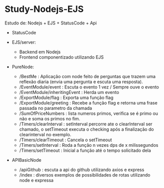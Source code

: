 # Study-Nodejs-EJS

Estudo de: Nodejs + EJS + StatusCode + Api

* StatusCode
* EJS/server: 
    - Backend em Nodejs
    - Frontend componentizado utilizando EJS

* PureNode:
    - /BestMe : Aplicação com node feito de perguntas que trazem uma reflexão diaria (envia uma pergunta e escuta uma resposta).
    - /EventModule/event : Escuta o evento 1 vez / Sempre ouve o evento
    - /EventModule/inheritingEvent : Herda um evento
    - /ExportModule/flag : Exporta uma função flag
    - /ExportModule/greeting : Recebe a função flag e retorna uma frase passada no parametro da chamada
    - /SumOfPriceNumbers : lista numeros primos, verifica se é primo ou não e soma os primos no fim.
    - /Timers/clearInterval : setInterval percorre ate o clearInterval ser chamado, o setTimeout executa o checking após a finalização do clearinterval no exemplo.
    - /Timers/clearTimeout : Cancela o setTimeout
    - /Timers/setInterval : Roda a função n vezes dps de x milissegundos
    - /Timers/setTimeout : Inicial a função até o tempo solicitado dela
    
* APIBasicNode
    - /apiGithub : escuta a api do github utilizando axios e express
    - /index : diversos exemplos de possibilidades de rotas utilizando node e expressa



